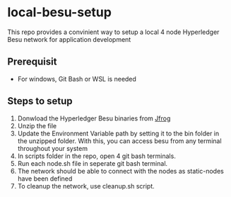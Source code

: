 # local-besu-setup

This repo provides a convinient way to setup a local 4 node Hyperledger Besu network for application development

## Prerequisit
- For windows, Git Bash or WSL is needed

## Steps to setup

1. Donwload the Hyperledger Besu binaries from [Jfrog](https://hyperledger.jfrog.io/artifactory/besu-binaries/besu/23.10.2/besu-23.10.2.zip)
2. Unzip the file
3. Update the Environment Variable path by setting it to the bin folder in the unzipped folder. With this, you can access besu from any terminal throughout your system
4. In scripts folder in the repo, open 4 git bash terminals.
5. Run each node.sh file in seperate git bash terminal.
6. The network should be able to connect with the nodes as static-nodes have been defined
7. To cleanup the network, use cleanup.sh script.
